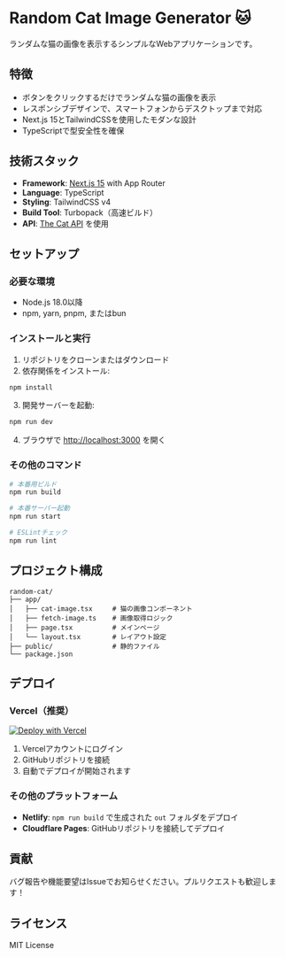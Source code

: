 # Random Cat Image Generator 🐱

ランダムな猫の画像を表示するシンプルなWebアプリケーションです。

## 特徴

- ボタンをクリックするだけでランダムな猫の画像を表示
- レスポンシブデザインで、スマートフォンからデスクトップまで対応
- Next.js 15とTailwindCSSを使用したモダンな設計
- TypeScriptで型安全性を確保

## 技術スタック

- **Framework**: [Next.js 15](https://nextjs.org) with App Router
- **Language**: TypeScript
- **Styling**: TailwindCSS v4
- **Build Tool**: Turbopack（高速ビルド）
- **API**: [The Cat API](https://thecatapi.com/) を使用

## セットアップ

### 必要な環境

- Node.js 18.0以降
- npm, yarn, pnpm, またはbun

### インストールと実行

1. リポジトリをクローンまたはダウンロード
2. 依存関係をインストール:

```bash
npm install
```

3. 開発サーバーを起動:

```bash
npm run dev
```

4. ブラウザで [http://localhost:3000](http://localhost:3000) を開く

### その他のコマンド

```bash
# 本番用ビルド
npm run build

# 本番サーバー起動
npm run start

# ESLintチェック
npm run lint
```

## プロジェクト構成

```
random-cat/
├── app/
│   ├── cat-image.tsx     # 猫の画像コンポーネント
│   ├── fetch-image.ts    # 画像取得ロジック
│   ├── page.tsx          # メインページ
│   └── layout.tsx        # レイアウト設定
├── public/               # 静的ファイル
└── package.json
```

## デプロイ

### Vercel（推奨）

[![Deploy with Vercel](https://vercel.com/button)](https://vercel.com/new)

1. Vercelアカウントにログイン
2. GitHubリポジトリを接続
3. 自動でデプロイが開始されます

### その他のプラットフォーム

- **Netlify**: `npm run build` で生成された `out` フォルダをデプロイ
- **Cloudflare Pages**: GitHubリポジトリを接続してデプロイ

## 貢献

バグ報告や機能要望はIssueでお知らせください。プルリクエストも歓迎します！

## ライセンス

MIT License
